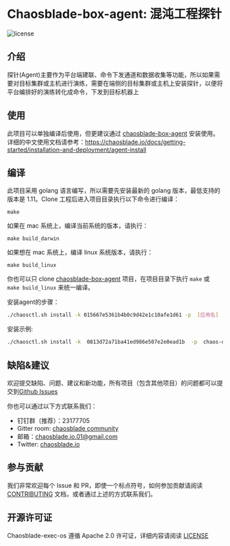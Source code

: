 # Chaosblade-box-agent: 混沌工程探针
![license](https://img.shields.io/github/license/zexiplus/chaosblade.svg)

## 介绍
探针(Agent)主要作为平台端建联、命令下发通道和数据收集等功能，所以如果需要对目标集群或主机进行演练，需要在端侧的目标集群或主机上安装探针，以便将平台编排好的演练转化成命令，下发到目标机器上

## 使用
此项目可以单独编译后使用，但更建议通过 [chaosblade-box-agent](https://github.com/zexiplus/chaosblade-box-agent) 安装使用。详细的中文使用文档请参考：https://chaosblade.io/docs/getting-started/installation-and-deployment/agent-install

## 编译
此项目采用 golang 语言编写，所以需要先安装最新的 golang 版本，最低支持的版本是 1.11。Clone 工程后进入项目目录执行以下命令进行编译：
```shell script
make
```
如果在 mac 系统上，编译当前系统的版本，请执行：
```shell script
make build_darwin
```
如果想在 mac 系统上，编译 linux 系统版本，请执行：
```shell script
make build_linux
```
你也可以只 clone [chaosblade-box-agent](https://github.com/zexiplus/chaosblade-box-agent) 项目，在项目目录下执行 `make` 或 `make build_linux` 来统一编译。

安装agent的步骤：
```bash
./chaosctl.sh install -k 015667e5361b4b0c9d42e1c10afe1d61 -p  [应用名]  -g  [应用分组]  -P  [agent端口号]  -t [chaosblade-box ip:port]
```

安装示例:
```bash
./chaosctl.sh install -k  0813d72a71ba41ed986e507e2e0ead1b  -p  chaos-default-app  -g  chaos-default-app-group  -P 19527 -t 127.0.0.1
```

## 缺陷&建议
欢迎提交缺陷、问题、建议和新功能，所有项目（包含其他项目）的问题都可以提交到[Github Issues](https://github.com/zexiplus/chaosblade/issues) 

你也可以通过以下方式联系我们：
* 钉钉群（推荐）：23177705
* Gitter room: [chaosblade community](https://gitter.im/zexiplus/community)
* 邮箱：chaosblade.io.01@gmail.com
* Twitter: [chaosblade.io](https://twitter.com/ChaosbladeI)

## 参与贡献
我们非常欢迎每个 Issue 和 PR，即使一个标点符号，如何参加贡献请阅读 [CONTRIBUTING](CONTRIBUTING.md) 文档，或者通过上述的方式联系我们。

## 开源许可证
Chaosblade-exec-os 遵循 Apache 2.0 许可证，详细内容请阅读 [LICENSE](LICENSE)

